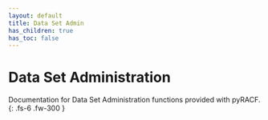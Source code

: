 ```yaml
---
layout: default
title: Data Set Admin
has_children: true
has_toc: false
---
```


# Data Set Administration

Documentation for Data Set Administration functions provided with pyRACF.
{: .fs-6 .fw-300 }